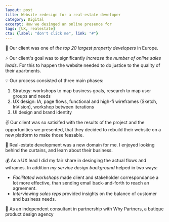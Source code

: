 ```yaml
---
layout: post
title: Website redesign for a real-estate developer
category: Digital
excerpt: How we desinged an online presence for
tags: [UX, realestate]
cta: {label: "don't click me", link: "#"}
---
```


🏢 Our client was one of *the top 20 largest property developers* in Europe.

⚡ Our client's goal was to significantly *increase the number of online sales leads*. For this to happen the website needed to do justice to the quality of their apartments.

💡 Our process consisted of three main phases:

1. Strategy: workshops to map business goals, research to map user groups and needs
2. UX design: IA, page flows, functional and high-fi wireframes (Sketch, InVision), workshop between iterations
3. UI design and brand identity 

✌️ Our client was so satisifed with the results of the project and the opportunities we presented, that they decided to rebuild their website on a new platform to make those feasable.

💙 Real-estate development was a new domain for me. I enjoyed looking behind the curtains, and learn about their business.

💰 As a UX lead I did my fair share in desinging the actual flows and wiframes. In addition *my service design background* helped in two ways:

- *Facilitated workshops* made client and stakeholder correspondance a lot more effective, than sending email back-and-forth to reach an agreement.
- *Interviewing sales reps* provided insights on the balance of customer and business needs.

👥 As an independent consultant in partnership with Why Partners, a butique product design agency